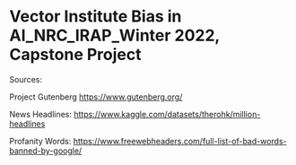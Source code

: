 # Vector Institute Bias in AI_NRC_IRAP_Winter 2022, Capstone Project

Sources:

Project Gutenberg https://www.gutenberg.org/

News Headlines: https://www.kaggle.com/datasets/therohk/million-headlines

Profanity Words: https://www.freewebheaders.com/full-list-of-bad-words-banned-by-google/
